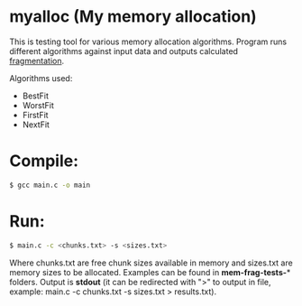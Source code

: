 # myalloc (My memory allocation)
This is testing tool for various memory allocation algorithms. Program runs different algorithms against input data and outputs calculated [fragmentation][frag]. 

Algorithms used:
  - BestFit
  - WorstFit
  - FirstFit
  - NextFit
# Compile:
```sh
$ gcc main.c -o main
```
# Run:
```sh
$ main.c -c <chunks.txt> -s <sizes.txt>
```
Where chunks.txt are free chunk sizes available in memory and sizes.txt are memory sizes to be allocated. Examples can be found in **mem-frag-tests-*** folders.
Output is **stdout** (it can be redirected with ">" to output in file, example: main.c -c chunks.txt -s sizes.txt > results.txt).

[frag]: https://en.wikipedia.org/wiki/Fragmentation_(computing)
